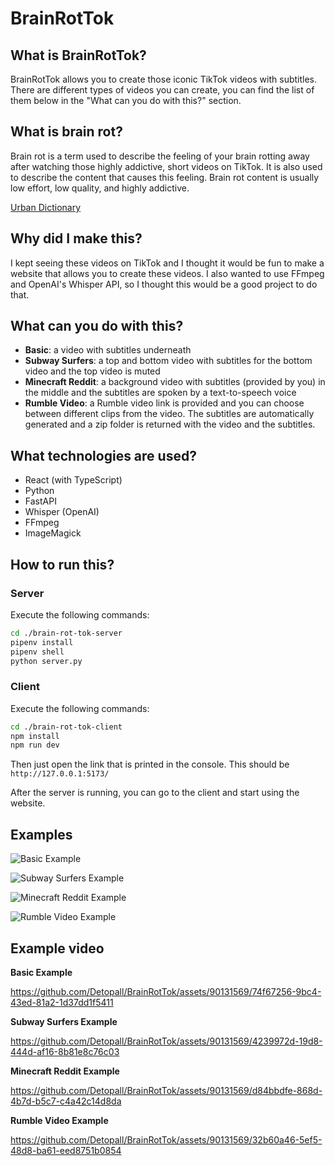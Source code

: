 # BrainRotTok

## What is BrainRotTok?

BrainRotTok allows you to create those iconic TikTok videos with subtitles. There are different types of videos you can create, you can find the list of them below in the "What can you do with this?" section.

## What is brain rot?

Brain rot is a term used to describe the feeling of your brain rotting away after watching those highly addictive, short videos on TikTok. It is also used to describe the content that causes this feeling. Brain rot content is usually low effort, low quality, and highly addictive.

[Urban Dictionary](https://www.urbandictionary.com/define.php?term=Brainrot%20Content)

## Why did I make this?

I kept seeing these videos on TikTok and I thought it would be fun to make a website that allows you to create these videos. I also wanted to use FFmpeg and OpenAI's Whisper API, so I thought this would be a good project to do that.

## What can you do with this?

- **Basic**: a video with subtitles underneath
- **Subway Surfers**: a top and bottom video with subtitles for the bottom video and the top video is muted
- **Minecraft Reddit**: a background video with subtitles (provided by you) in the middle and the subtitles are spoken by a text-to-speech voice
- **Rumble Video**: a Rumble video link is provided and you can choose between different clips from the video. The subtitles are automatically generated and a zip folder is returned with the video and the subtitles.

## What technologies are used?

- React (with TypeScript)
- Python
- FastAPI
- Whisper (OpenAI)
- FFmpeg
- ImageMagick

## How to run this?

### Server

Execute the following commands:

```bash
cd ./brain-rot-tok-server
pipenv install
pipenv shell
python server.py
```

### Client

Execute the following commands:

```bash
cd ./brain-rot-tok-client
npm install
npm run dev
```

Then just open the link that is printed in the console. This should be `http://127.0.0.1:5173/`

After the server is running, you can go to the client and start using the website.

## Examples

![Basic Example](./readme-assets/basic-example.png)

![Subway Surfers Example](./readme-assets/subway-surfers-example.png)

![Minecraft Reddit Example](./readme-assets/minecraft-reddit-example.png)

![Rumble Video Example](./readme-assets/rumble-video-example.png)

## Example video

**Basic Example**

https://github.com/Detopall/BrainRotTok/assets/90131569/74f67256-9bc4-43ed-81a2-1d37dd1f5411

**Subway Surfers Example**

https://github.com/Detopall/BrainRotTok/assets/90131569/4239972d-19d8-444d-af16-8b81e8c76c03

**Minecraft Reddit Example**

https://github.com/Detopall/BrainRotTok/assets/90131569/d84bbdfe-868d-4b7d-b5c7-c4a42c14d8da

**Rumble Video Example**

https://github.com/Detopall/BrainRotTok/assets/90131569/32b60a46-5ef5-48d8-ba61-eed8751b0854
